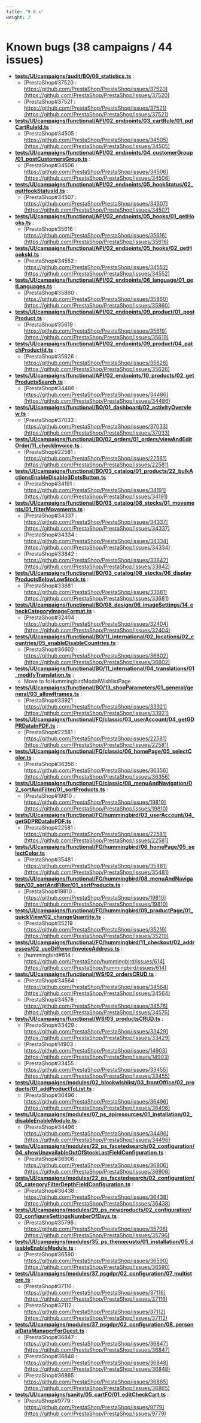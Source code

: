 ```yaml
---
title: "9.0.x"
weight: 2
---
```


# Known bugs (38 campaigns / 44 issues)
* **[tests/UI/campaigns/audit/BO/06_statistics.ts](https://github.com/PrestaShop/PrestaShop/tree/9.0.x/tests/UI/campaigns/audit/BO/06_statistics.ts)** :
  * [PrestaShop#37520 : https://github.com/PrestaShop/PrestaShop/issues/37520](https://github.com/PrestaShop/PrestaShop/issues/37520)
  * [PrestaShop#37521 : https://github.com/PrestaShop/PrestaShop/issues/37521](https://github.com/PrestaShop/PrestaShop/issues/37521)
* **[tests/UI/campaigns/functional/API/02_endpoints/03_cartRule/01_putCartRuleId.ts](https://github.com/PrestaShop/PrestaShop/tree/9.0.x/tests/UI/campaigns/functional/API/02_endpoints/03_cartRule/01_putCartRuleId.ts)** :
  * [PrestaShop#34505 : https://github.com/PrestaShop/PrestaShop/issues/34505](https://github.com/PrestaShop/PrestaShop/issues/34505)
* **[tests/UI/campaigns/functional/API/02_endpoints/04_customerGroup/01_postCustomersGroup.ts](https://github.com/PrestaShop/PrestaShop/tree/9.0.x/tests/UI/campaigns/functional/API/02_endpoints/04_customerGroup/01_postCustomersGroup.ts)** :
  * [PrestaShop#34506 : https://github.com/PrestaShop/PrestaShop/issues/34506](https://github.com/PrestaShop/PrestaShop/issues/34506)
* **[tests/UI/campaigns/functional/API/02_endpoints/05_hookStatus/02_putHookStatusId.ts](https://github.com/PrestaShop/PrestaShop/tree/9.0.x/tests/UI/campaigns/functional/API/02_endpoints/05_hookStatus/02_putHookStatusId.ts)** :
  * [PrestaShop#34507 : https://github.com/PrestaShop/PrestaShop/issues/34507](https://github.com/PrestaShop/PrestaShop/issues/34507)
* **[tests/UI/campaigns/functional/API/02_endpoints/05_hooks/01_getHooks.ts](https://github.com/PrestaShop/PrestaShop/tree/9.0.x/tests/UI/campaigns/functional/API/02_endpoints/05_hooks/01_getHooks.ts)** :
  * [PrestaShop#35616 : https://github.com/PrestaShop/PrestaShop/issues/35616](https://github.com/PrestaShop/PrestaShop/issues/35616)
* **[tests/UI/campaigns/functional/API/02_endpoints/05_hooks/02_getHooksId.ts](https://github.com/PrestaShop/PrestaShop/tree/9.0.x/tests/UI/campaigns/functional/API/02_endpoints/05_hooks/02_getHooksId.ts)** :
  * [PrestaShop#34552 : https://github.com/PrestaShop/PrestaShop/issues/34552](https://github.com/PrestaShop/PrestaShop/issues/34552)
* **[tests/UI/campaigns/functional/API/02_endpoints/06_language/01_getLanguages.ts](https://github.com/PrestaShop/PrestaShop/tree/9.0.x/tests/UI/campaigns/functional/API/02_endpoints/06_language/01_getLanguages.ts)** :
  * [PrestaShop#35860 : https://github.com/PrestaShop/PrestaShop/issues/35860](https://github.com/PrestaShop/PrestaShop/issues/35860)
* **[tests/UI/campaigns/functional/API/02_endpoints/09_product/01_postProduct.ts](https://github.com/PrestaShop/PrestaShop/tree/9.0.x/tests/UI/campaigns/functional/API/02_endpoints/09_product/01_postProduct.ts)** :
  * [PrestaShop#35619 : https://github.com/PrestaShop/PrestaShop/issues/35619](https://github.com/PrestaShop/PrestaShop/issues/35619)
* **[tests/UI/campaigns/functional/API/02_endpoints/09_product/04_patchProductId.ts](https://github.com/PrestaShop/PrestaShop/tree/9.0.x/tests/UI/campaigns/functional/API/02_endpoints/09_product/04_patchProductId.ts)** :
  * [PrestaShop#35626 : https://github.com/PrestaShop/PrestaShop/issues/35626](https://github.com/PrestaShop/PrestaShop/issues/35626)
* **[tests/UI/campaigns/functional/API/02_endpoints/10_products/02_getProductsSearch.ts](https://github.com/PrestaShop/PrestaShop/tree/9.0.x/tests/UI/campaigns/functional/API/02_endpoints/10_products/02_getProductsSearch.ts)** :
  * [PrestaShop#34486 : https://github.com/PrestaShop/PrestaShop/issues/34486](https://github.com/PrestaShop/PrestaShop/issues/34486)
* **[tests/UI/campaigns/functional/BO/01_dashboard/02_activityOverview.ts](https://github.com/PrestaShop/PrestaShop/tree/9.0.x/tests/UI/campaigns/functional/BO/01_dashboard/02_activityOverview.ts)** :
  * [PrestaShop#37033 : https://github.com/PrestaShop/PrestaShop/issues/37033](https://github.com/PrestaShop/PrestaShop/issues/37033)
* **[tests/UI/campaigns/functional/BO/02_orders/01_orders/viewAndEditOrder/11_checkInvoice.ts](https://github.com/PrestaShop/PrestaShop/tree/9.0.x/tests/UI/campaigns/functional/BO/02_orders/01_orders/viewAndEditOrder/11_checkInvoice.ts)** :
  * [PrestaShop#22581 : https://github.com/PrestaShop/PrestaShop/issues/22581](https://github.com/PrestaShop/PrestaShop/issues/22581)
* **[tests/UI/campaigns/functional/BO/03_catalog/01_products/22_bulkActionsEnableDisable3DotsButton.ts](https://github.com/PrestaShop/PrestaShop/tree/9.0.x/tests/UI/campaigns/functional/BO/03_catalog/01_products/22_bulkActionsEnableDisable3DotsButton.ts)** :
  * [PrestaShop#34191 : https://github.com/PrestaShop/PrestaShop/issues/34191](https://github.com/PrestaShop/PrestaShop/issues/34191)
* **[tests/UI/campaigns/functional/BO/03_catalog/08_stocks/01_movements/01_filterMovements.ts](https://github.com/PrestaShop/PrestaShop/tree/9.0.x/tests/UI/campaigns/functional/BO/03_catalog/08_stocks/01_movements/01_filterMovements.ts)** :
  * [PrestaShop#34337 : https://github.com/PrestaShop/PrestaShop/issues/34337](https://github.com/PrestaShop/PrestaShop/issues/34337)
  * [PrestaShop#34334 : https://github.com/PrestaShop/PrestaShop/issues/34334](https://github.com/PrestaShop/PrestaShop/issues/34334)
  * [PrestaShop#33842 : https://github.com/PrestaShop/PrestaShop/issues/33842](https://github.com/PrestaShop/PrestaShop/issues/33842)
* **[tests/UI/campaigns/functional/BO/03_catalog/08_stocks/06_displayProductsBelowLowStock.ts](https://github.com/PrestaShop/PrestaShop/tree/9.0.x/tests/UI/campaigns/functional/BO/03_catalog/08_stocks/06_displayProductsBelowLowStock.ts)** :
  * [PrestaShop#33681 : https://github.com/PrestaShop/PrestaShop/issues/33681](https://github.com/PrestaShop/PrestaShop/issues/33681)
* **[tests/UI/campaigns/functional/BO/08_design/06_imageSettings/14_checkCategoryImageFormat.ts](https://github.com/PrestaShop/PrestaShop/tree/9.0.x/tests/UI/campaigns/functional/BO/08_design/06_imageSettings/14_checkCategoryImageFormat.ts)** :
  * [PrestaShop#32404 : https://github.com/PrestaShop/PrestaShop/issues/32404](https://github.com/PrestaShop/PrestaShop/issues/32404)
* **[tests/UI/campaigns/functional/BO/11_international/02_locations/02_countries/05_enableDisableCountries.ts](https://github.com/PrestaShop/PrestaShop/tree/9.0.x/tests/UI/campaigns/functional/BO/11_international/02_locations/02_countries/05_enableDisableCountries.ts)** :
  * [PrestaShop#36602 : https://github.com/PrestaShop/PrestaShop/issues/36602](https://github.com/PrestaShop/PrestaShop/issues/36602)
* **[tests/UI/campaigns/functional/BO/11_international/04_translations/01_modifyTranslation.ts](https://github.com/PrestaShop/PrestaShop/tree/9.0.x/tests/UI/campaigns/functional/BO/11_international/04_translations/01_modifyTranslation.ts)** :
  * Move to foHummingbirdModalWishlistPage
* **[tests/UI/campaigns/functional/BO/13_shopParameters/01_general/general/03_allowIframes.ts](https://github.com/PrestaShop/PrestaShop/tree/9.0.x/tests/UI/campaigns/functional/BO/13_shopParameters/01_general/general/03_allowIframes.ts)** :
  * [PrestaShop#33921 : https://github.com/PrestaShop/PrestaShop/issues/33921](https://github.com/PrestaShop/PrestaShop/issues/33921)
* **[tests/UI/campaigns/functional/FO/classic/03_userAccount/04_getGDPRDataInPDF.ts](https://github.com/PrestaShop/PrestaShop/tree/9.0.x/tests/UI/campaigns/functional/FO/classic/03_userAccount/04_getGDPRDataInPDF.ts)** :
  * [PrestaShop#22581 : https://github.com/PrestaShop/PrestaShop/issues/22581](https://github.com/PrestaShop/PrestaShop/issues/22581)
* **[tests/UI/campaigns/functional/FO/classic/06_homePage/05_selectColor.ts](https://github.com/PrestaShop/PrestaShop/tree/9.0.x/tests/UI/campaigns/functional/FO/classic/06_homePage/05_selectColor.ts)** :
  * [PrestaShop#36356 : https://github.com/PrestaShop/PrestaShop/issues/36356](https://github.com/PrestaShop/PrestaShop/issues/36356)
* **[tests/UI/campaigns/functional/FO/classic/08_menuAndNavigation/02_sortAndFilter/01_sortProducts.ts](https://github.com/PrestaShop/PrestaShop/tree/9.0.x/tests/UI/campaigns/functional/FO/classic/08_menuAndNavigation/02_sortAndFilter/01_sortProducts.ts)** :
  * [PrestaShop#19810 : https://github.com/PrestaShop/PrestaShop/issues/19810](https://github.com/PrestaShop/PrestaShop/issues/19810)
* **[tests/UI/campaigns/functional/FO/hummingbird/03_userAccount/04_getGDPRDataInPDF.ts](https://github.com/PrestaShop/PrestaShop/tree/9.0.x/tests/UI/campaigns/functional/FO/hummingbird/03_userAccount/04_getGDPRDataInPDF.ts)** :
  * [PrestaShop#22581 : https://github.com/PrestaShop/PrestaShop/issues/22581](https://github.com/PrestaShop/PrestaShop/issues/22581)
* **[tests/UI/campaigns/functional/FO/hummingbird/06_homePage/05_selectColor.ts](https://github.com/PrestaShop/PrestaShop/tree/9.0.x/tests/UI/campaigns/functional/FO/hummingbird/06_homePage/05_selectColor.ts)** :
  * [PrestaShop#35481 : https://github.com/PrestaShop/PrestaShop/issues/35481](https://github.com/PrestaShop/PrestaShop/issues/35481)
* **[tests/UI/campaigns/functional/FO/hummingbird/08_menuAndNavigation/02_sortAndFilter/01_sortProducts.ts](https://github.com/PrestaShop/PrestaShop/tree/9.0.x/tests/UI/campaigns/functional/FO/hummingbird/08_menuAndNavigation/02_sortAndFilter/01_sortProducts.ts)** :
  * [PrestaShop#19810 : https://github.com/PrestaShop/PrestaShop/issues/19810](https://github.com/PrestaShop/PrestaShop/issues/19810)
* **[tests/UI/campaigns/functional/FO/hummingbird/09_productPage/01_quickView/02_changeQuantity.ts](https://github.com/PrestaShop/PrestaShop/tree/9.0.x/tests/UI/campaigns/functional/FO/hummingbird/09_productPage/01_quickView/02_changeQuantity.ts)** :
  * [PrestaShop#35219 : https://github.com/PrestaShop/PrestaShop/issues/35219](https://github.com/PrestaShop/PrestaShop/issues/35219)
* **[tests/UI/campaigns/functional/FO/hummingbird/11_checkout/02_addresses/02_useDifferentInvoiceAddress.ts](https://github.com/PrestaShop/PrestaShop/tree/9.0.x/tests/UI/campaigns/functional/FO/hummingbird/11_checkout/02_addresses/02_useDifferentInvoiceAddress.ts)** :
  * [hummingbird#614 : https://github.com/PrestaShop/hummingbird/issues/614](https://github.com/PrestaShop/hummingbird/issues/614)
* **[tests/UI/campaigns/functional/WS/02_ordersCRUD.ts](https://github.com/PrestaShop/PrestaShop/tree/9.0.x/tests/UI/campaigns/functional/WS/02_ordersCRUD.ts)** :
  * [PrestaShop#34564 : https://github.com/PrestaShop/PrestaShop/issues/34564](https://github.com/PrestaShop/PrestaShop/issues/34564)
  * [PrestaShop#34576 : https://github.com/PrestaShop/PrestaShop/issues/34576](https://github.com/PrestaShop/PrestaShop/issues/34576)
* **[tests/UI/campaigns/functional/WS/03_productsCRUD.ts](https://github.com/PrestaShop/PrestaShop/tree/9.0.x/tests/UI/campaigns/functional/WS/03_productsCRUD.ts)** :
  * [PrestaShop#33429 : https://github.com/PrestaShop/PrestaShop/issues/33429](https://github.com/PrestaShop/PrestaShop/issues/33429)
  * [PrestaShop#14903 : https://github.com/PrestaShop/PrestaShop/issues/14903](https://github.com/PrestaShop/PrestaShop/issues/14903)
  * [PrestaShop#33455 : https://github.com/PrestaShop/PrestaShop/issues/33455](https://github.com/PrestaShop/PrestaShop/issues/33455)
* **[tests/UI/campaigns/modules/02_blockwishlist/03_frontOffice/02_products/01_addProductToList.ts](https://github.com/PrestaShop/PrestaShop/tree/9.0.x/tests/UI/campaigns/modules/02_blockwishlist/03_frontOffice/02_products/01_addProductToList.ts)** :
  * [PrestaShop#36496 : https://github.com/PrestaShop/PrestaShop/issues/36496](https://github.com/PrestaShop/PrestaShop/issues/36496)
* **[tests/UI/campaigns/modules/07_ps_apiresources/01_installation/02_disableEnableModule.ts](https://github.com/PrestaShop/PrestaShop/tree/9.0.x/tests/UI/campaigns/modules/07_ps_apiresources/01_installation/02_disableEnableModule.ts)** :
  * [PrestaShop#34496 : https://github.com/PrestaShop/PrestaShop/issues/34496](https://github.com/PrestaShop/PrestaShop/issues/34496)
* **[tests/UI/campaigns/modules/22_ps_facetedsearch/02_configuration/04_showUnavailableOutOfStockLastFieldConfiguration.ts](https://github.com/PrestaShop/PrestaShop/tree/9.0.x/tests/UI/campaigns/modules/22_ps_facetedsearch/02_configuration/04_showUnavailableOutOfStockLastFieldConfiguration.ts)** :
  * [PrestaShop#36906 : https://github.com/PrestaShop/PrestaShop/issues/36906](https://github.com/PrestaShop/PrestaShop/issues/36906)
* **[tests/UI/campaigns/modules/22_ps_facetedsearch/02_configuration/05_categoryFilterDepthFieldConfiguration.ts](https://github.com/PrestaShop/PrestaShop/tree/9.0.x/tests/UI/campaigns/modules/22_ps_facetedsearch/02_configuration/05_categoryFilterDepthFieldConfiguration.ts)** :
  * [PrestaShop#36438 : https://github.com/PrestaShop/PrestaShop/issues/36438](https://github.com/PrestaShop/PrestaShop/issues/36438)
* **[tests/UI/campaigns/modules/29_ps_newproducts/02_configuration/03_configureSettingsNumberOfDays.ts](https://github.com/PrestaShop/PrestaShop/tree/9.0.x/tests/UI/campaigns/modules/29_ps_newproducts/02_configuration/03_configureSettingsNumberOfDays.ts)** :
  * [PrestaShop#35796 : https://github.com/PrestaShop/PrestaShop/issues/35796](https://github.com/PrestaShop/PrestaShop/issues/35796)
* **[tests/UI/campaigns/modules/35_ps_themecusto/01_installation/05_disableEnableModule.ts](https://github.com/PrestaShop/PrestaShop/tree/9.0.x/tests/UI/campaigns/modules/35_ps_themecusto/01_installation/05_disableEnableModule.ts)** :
  * [PrestaShop#36590 : https://github.com/PrestaShop/PrestaShop/issues/36590](https://github.com/PrestaShop/PrestaShop/issues/36590)
* **[tests/UI/campaigns/modules/37_psgdpr/02_configuration/07_multistore.ts](https://github.com/PrestaShop/PrestaShop/tree/9.0.x/tests/UI/campaigns/modules/37_psgdpr/02_configuration/07_multistore.ts)** :
  * [PrestaShop#37116 : https://github.com/PrestaShop/PrestaShop/issues/37116](https://github.com/PrestaShop/PrestaShop/issues/37116)
  * [PrestaShop#37112 : https://github.com/PrestaShop/PrestaShop/issues/37112](https://github.com/PrestaShop/PrestaShop/issues/37112)
* **[tests/UI/campaigns/modules/37_psgdpr/02_configuration/08_personalDataManagerForGuest.ts](https://github.com/PrestaShop/PrestaShop/tree/9.0.x/tests/UI/campaigns/modules/37_psgdpr/02_configuration/08_personalDataManagerForGuest.ts)** :
  * [PrestaShop#36847 : https://github.com/PrestaShop/PrestaShop/issues/36847](https://github.com/PrestaShop/PrestaShop/issues/36847)
  * [PrestaShop#36848 : https://github.com/PrestaShop/PrestaShop/issues/36848](https://github.com/PrestaShop/PrestaShop/issues/36848)
  * [PrestaShop#36865 : https://github.com/PrestaShop/PrestaShop/issues/36865](https://github.com/PrestaShop/PrestaShop/issues/36865)
* **[tests/UI/campaigns/sanity/05_cartFO/01_editCheckCart.ts](https://github.com/PrestaShop/PrestaShop/tree/9.0.x/tests/UI/campaigns/sanity/05_cartFO/01_editCheckCart.ts)** :
  * [PrestaShop#9779 : https://github.com/PrestaShop/PrestaShop/issues/9779](https://github.com/PrestaShop/PrestaShop/issues/9779)
